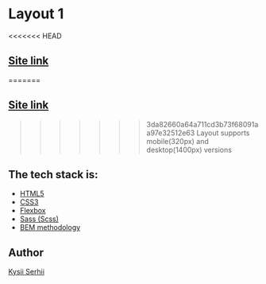 # Layout 1
<<<<<<< HEAD
## [Site link](https://SergiyKusiy.github.io/project-1)
=======
## [Site link](https://github.com/SergiyKusiy/project-1/index.html)
>>>>>>> 3da82660a64a711cd3b73f68091aa97e32512e63
Layout supports mobile(320px) and desktop(1400px) versions

## The tech stack is:
* [HTML5](https://en.wikipedia.org/wiki/HTML5)
* [CSS3](https://en.wikipedia.org/wiki/CSS)
* [Flexbox](https://en.wikipedia.org/wiki/CSS_Flexible_Box_Layout)
* [Sass (Scss)](https://sass-lang.com/)
* [BEM methodology](https://en.bem.info/methodology/)
## Author
[Kysii Serhii](https://github.com/SergiyKusiy)
